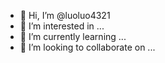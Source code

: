 - 👋 Hi, I’m @luoluo4321
- 👀 I’m interested in ...
- 🌱 I’m currently learning ...
- 💞️ I’m looking to collaborate on ...

<!---
luoluo4321/luoluo4321 is a ✨ special ✨ repository because its `README.md` (this file) appears on your GitHub profile.
You can click the Preview link to take a look at your changes.
--->
